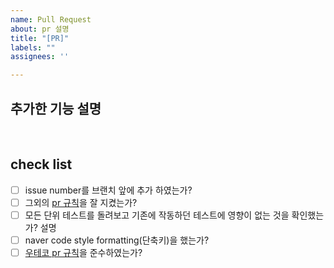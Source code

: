 ```yaml
---
name: Pull Request
about: pr 설명
title: "[PR]"
labels: ""
assignees: ''

---
```



## 추가한 기능 설명

<br>


## check list
- [ ] issue number를 브랜치 앞에 추가 하였는가? <br>
- [ ] 그외의 [pr 규칙](https://github.com/h-jjang/bauction/wiki/%5BProject-Rules%5D#pr-%EA%B7%9C%EC%B9%99)을 잘 지켰는가?
- [ ] 모든 단위 테스트를 돌려보고 기존에 작동하던 테스트에 영향이 없는 것을 확인했는가?
  설명
- [ ] naver code style formatting(단축키)을 했는가?
- [ ] [우테코 pr 규칙](https://github.com/woowacourse/woowacourse-docs/blob/master/cleancode/pr_checklist.md)을 준수하였는가?